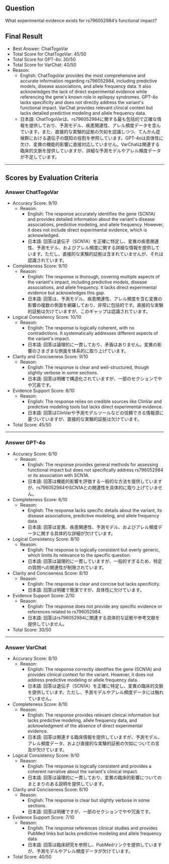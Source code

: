 ## Question

What experimental evidence exists for rs796052984’s functional impact?

## Final Result

- Best Answer: ChatTogoVar
- Total Score for ChatTogoVar: 45/50
- Total Score for GPT-4o: 30/50
- Total Score for VarChat: 40/50
- Reason:
  - English: ChatTogoVar provides the most comprehensive and accurate information regarding rs796052984, including predictive models, disease associations, and allele frequency data. It also acknowledges the lack of direct experimental evidence while referencing the gene's known role in epilepsy syndromes. GPT-4o lacks specificity and does not directly address the variant's functional impact. VarChat provides relevant clinical context but lacks detailed predictive modeling and allele frequency data.
  - 日本語: ChatTogoVarは、rs796052984に関する最も包括的で正確な情報を提供しており、予測モデル、疾患関連性、アレル頻度データを含んでいます。また、直接的な実験的証拠の欠如を認識しつつ、てんかん症候群における遺伝子の既知の役割を参照しています。GPT-4oは具体性に欠け、変異の機能的影響に直接対応していません。VarChatは関連する臨床的文脈を提供していますが、詳細な予測モデルやアレル頻度データが不足しています。

---

## Scores by Evaluation Criteria

### Answer ChatTogoVar
- Accuracy Score: 9/10
  - Reason: 
    - English: The response accurately identifies the gene (SCN1A) and provides detailed information about the variant's disease associations, predictive modeling, and allele frequency. However, it does not include direct experimental evidence, which is acknowledged.
    - 日本語: 回答は遺伝子（SCN1A）を正確に特定し、変異の疾患関連性、予測モデル、およびアレル頻度に関する詳細な情報を提供しています。ただし、直接的な実験的証拠は含まれていませんが、それは認識されています。
- Completeness Score: 9/10
  - Reason: 
    - English: The response is thorough, covering multiple aspects of the variant's impact, including predictive models, disease associations, and allele frequency. It lacks direct experimental evidence but acknowledges this gap.
    - 日本語: 回答は、予測モデル、疾患関連性、アレル頻度を含む変異の影響の複数の側面を網羅しており、非常に包括的です。直接的な実験的証拠は欠けていますが、このギャップは認識されています。
- Logical Consistency Score: 10/10
  - Reason: 
    - English: The response is logically coherent, with no contradictions. It systematically addresses different aspects of the variant's impact.
    - 日本語: 回答は論理的に一貫しており、矛盾はありません。変異の影響のさまざまな側面を体系的に取り上げています。
- Clarity and Conciseness Score: 9/10
  - Reason: 
    - English: The response is clear and well-structured, though slightly verbose in some sections.
    - 日本語: 回答は明確で構造化されていますが、一部のセクションでやや冗長です。
- Evidence Support Score: 8/10
  - Reason: 
    - English: The response relies on credible sources like ClinVar and predictive modeling tools but lacks direct experimental evidence.
    - 日本語: 回答はClinVarや予測モデルツールなどの信頼できる情報源に基づいていますが、直接的な実験的証拠は欠けています。
- Total Score: 45/50

---

### Answer GPT-4o
- Accuracy Score: 6/10
  - Reason: 
    - English: The response provides general methods for assessing functional impact but does not specifically address rs796052984 or its association with SCN1A.
    - 日本語: 回答は機能的影響を評価する一般的な方法を提供していますが、rs796052984やSCN1Aとの関連性を具体的に取り上げていません。
- Completeness Score: 6/10
  - Reason: 
    - English: The response lacks specific details about the variant, its disease associations, predictive modeling, and allele frequency data.
    - 日本語: 回答は変異、疾患関連性、予測モデル、およびアレル頻度データに関する具体的な詳細が欠けています。
- Logical Consistency Score: 8/10
  - Reason: 
    - English: The response is logically consistent but overly generic, which limits its relevance to the specific question.
    - 日本語: 回答は論理的に一貫していますが、一般的すぎるため、特定の質問への関連性が制限されています。
- Clarity and Conciseness Score: 8/10
  - Reason: 
    - English: The response is clear and concise but lacks specificity.
    - 日本語: 回答は明確で簡潔ですが、具体性に欠けています。
- Evidence Support Score: 2/10
  - Reason: 
    - English: The response does not provide any specific evidence or references related to rs796052984.
    - 日本語: 回答はrs796052984に関連する具体的な証拠や参考文献を提供していません。
- Total Score: 30/50

---

### Answer VarChat
- Accuracy Score: 8/10
  - Reason: 
    - English: The response correctly identifies the gene (SCN1A) and provides clinical context for the variant. However, it does not address predictive modeling or allele frequency data.
    - 日本語: 回答は遺伝子（SCN1A）を正確に特定し、変異の臨床的文脈を提供しています。ただし、予測モデルやアレル頻度データには触れていません。
- Completeness Score: 8/10
  - Reason: 
    - English: The response provides relevant clinical information but lacks predictive modeling, allele frequency data, and acknowledgment of the absence of direct experimental evidence.
    - 日本語: 回答は関連する臨床情報を提供していますが、予測モデル、アレル頻度データ、および直接的な実験的証拠の欠如についての言及が欠けています。
- Logical Consistency Score: 9/10
  - Reason: 
    - English: The response is logically consistent and provides a coherent narrative about the variant's clinical impact.
    - 日本語: 回答は論理的に一貫しており、変異の臨床的影響についてのまとまりのある説明を提供しています。
- Clarity and Conciseness Score: 8/10
  - Reason: 
    - English: The response is clear but slightly verbose in some sections.
    - 日本語: 回答は明確ですが、一部のセクションでやや冗長です。
- Evidence Support Score: 7/10
  - Reason: 
    - English: The response references clinical studies and provides PubMed links but lacks predictive modeling and allele frequency data.
    - 日本語: 回答は臨床研究を参照し、PubMedリンクを提供していますが、予測モデルやアレル頻度データが欠けています。
- Total Score: 40/50